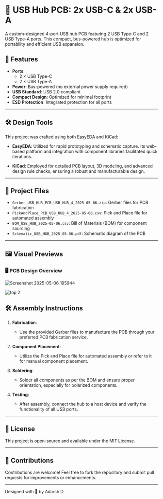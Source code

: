 # 🦇 USB Hub PCB: 2x USB-C & 2x USB-A

A custom-designed 4-port USB hub PCB featuring 2 USB Type-C and 2 USB Type-A ports. This compact, bus-powered hub is optimized for portability and efficient USB expansion.

## 🔧 Features

- **Ports**:
  - 2 × USB Type-C
  - 2 × USB Type-A
- **Power**: Bus-powered (no external power supply required)
- **USB Standard**: USB 2.0 compliant
- **Compact Design**: Optimized for minimal footprint
- **ESD Protection**: Integrated protection for all ports

---

## 🛠️ Design Tools

This project was crafted using both EasyEDA and KiCad:

- **EasyEDA**: Utilized for rapid prototyping and schematic capture. Its web-based platform and integration with component libraries facilitated quick iterations.

- **KiCad**: Employed for detailed PCB layout, 3D modeling, and advanced design rule checks, ensuring a robust and manufacturable design.

---

## 📁 Project Files

- `Gerber_USB_HUB_PCB_USB_HUB_4_2025-05-06.zip`: Gerber files for PCB fabrication
- `PickAndPlace_PCB_USB_HUB_4_2025-05-06.csv`: Pick and Place file for automated assembly
- `BOM_USB_HUB_2025-05-06.csv`: Bill of Materials (BOM) for component sourcing
- `Schematic_USB_HUB_2025-05-06.pdf`: Schematic diagram of the PCB

---

## 🖼️ Visual Previews

### 🖥️ PCB Design Overview


![Screenshot 2025-05-06 195944](https://github.com/user-attachments/assets/b3d035aa-5a28-46e6-9e67-8217fe648cd8)


![top 2](https://github.com/user-attachments/assets/57215d93-994a-4f55-9b86-e1665b427a5e)




## 🛠️ Assembly Instructions

1. **Fabrication**:
   - Use the provided Gerber files to manufacture the PCB through your preferred PCB fabrication service.

2. **Component Placement**:
   - Utilize the Pick and Place file for automated assembly or refer to it for manual component placement.

3. **Soldering**:
   - Solder all components as per the BOM and ensure proper orientation, especially for polarized components.

4. **Testing**:
   - After assembly, connect the hub to a host device and verify the functionality of all USB ports.

---

## 📜 License

This project is open-source and available under the MIT License.

---

## 🤝 Contributions

Contributions are welcome! Feel free to fork the repository and submit pull requests for improvements or enhancements.

---

Designed with 🖤 by Adarsh D 
